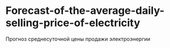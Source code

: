 # Forecast-of-the-average-daily-selling-price-of-electricity
Прогноз среднесуточной цены продажи электроэнергии
